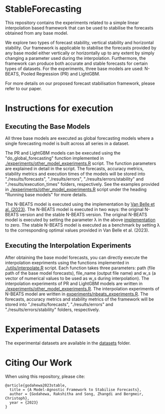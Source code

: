 # StableForecasting

This repository contains the experiments related to a simple linear interpolation based framework that can be used to stabilise the forecasts obtained from any base model. 

We explore two types of forecast stability, vertical stability and horizontal stability. Our framework is applicable to stabilise the forecasts provided
by any base model either vertically or horizontally up to any extent by simply changing a parameter used during the interpolation. Furthermore, the framework can produce both accurate
and stable forecasts for certain types of datasets. For the experiments, three base models are used: N-BEATS, Pooled Regression (PR) and LightGBM.

For more details on our proposed forecast stabilisation framework, please refer to our paper.


# Instructions for execution

## Executing the Base Models
All three base models are executed as global forecasting models where a single forecasting model is built across all series in a dataset. 

The PR and LightGBM models can be executed using the "do_global_forecasting" function implemented in [./experiments/other_model_experiments.R](https://github.com/rakshitha123/StableForecasting/blob/master/experiments/other_model_experiments.R) script.
The function parameters are explained in detail in the script. 
The forecasts, accuracy metrics, stability metrics and execution times of the models will be stored into "./results/forecasts", "./results/errors", "./results/errors/stability" and "./results/execution_times" folders, respectively. 
See the examples provided in [./experiments/other_model_experiments.R](https://github.com/rakshitha123/StableForecasting/blob/master/experiments/other_model_experiments.R) script under the heading "Running base models" for more details.

The N-BEATS model is executed using the implementation by [Van Belle et al. (2023)](https://github.com/KU-Leuven-LIRIS/n-beats-s). 
The N-BEATS model is executed in two ways: the original N-BEATS version and the stable N-BEATS version.
The original N-BEATS model is executed by setting the parameter λ in the above [implementation]((https://github.com/KU-Leuven-LIRIS/n-beats-s)) to zero. 
The stable N-BEATS model is executed as a benchmark by setting λ to the corresponding optimal values provided in Van Belle et al. (2023). 

## Executing the Interpolation Experiments
After obtaining the base model forecasts, you can directly execute the interpolation exepriments using the functions implemented in 
[./utils/interpolate.R](https://github.com/rakshitha123/StableForecasting/blob/master/utils/interpolate.R) script.
Each function takes three parameters: path (file path of the base model forecasts), file_name (output file name) and w_s (a vector of numerical values to be used as w_s during interpolation).
The interpolation experiments of PR and LightGBM models are written in [./experiments/other_model_experiments.R](https://github.com/rakshitha123/StableForecasting/blob/master/experiments/other_model_experiments.R).
The interpolation experiments of N-BEATS model are written in [experiments/nbeats_experiments.R](https://github.com/rakshitha123/StableForecasting/blob/master/experiments/nbeats_experiments.R).
The forecasts, accuracy metrics and stability metrics of the framework will be stored into "./results/forecasts", "./results/errors" and "./results/errors/stability" folders, respectively. 


# Experimental Datasets
The experimental datasets are available in the [datasets](https://github.com/rakshitha123/StableForecasting/tree/master/datasets) folder.


# Citing Our Work
When using this repository, please cite:

```{r} 
@article{godahewa2023stable,
  title = {A Model-Agnostic Framework to Stabilise Forecasts},
  author = {Godahewa, Rakshitha and Song, Zhangdi and Bergmeir, Christoph},
  year = {2023}
}
```
